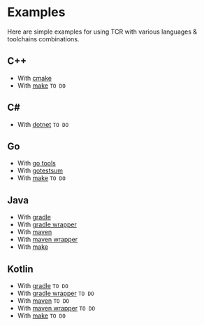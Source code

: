 # Examples

Here are simple examples for using TCR with various languages & toolchains combinations.

## C++

- With [cmake](cpp-cmake/README.md)
- With [make]() `TO DO`

## C#

- With [dotnet]() `TO DO`

## Go

- With [go tools](go-go-tools/README.md)
- With [gotestsum](go-gotestsum/README.md)
- With [make]() `TO DO`

## Java

- With [gradle](java-gradle/README.md)
- With [gradle wrapper](java-gradle-wrapper/README.md)
- With [maven](java-maven/README.md)
- With [maven wrapper](java-maven-wrapper/README.md)
- With [make](java-make/README.md)

## Kotlin

- With [gradle]() `TO DO`
- With [gradle wrapper]() `TO DO`
- With [maven]() `TO DO`
- With [maven wrapper]() `TO DO`
- With [make]() `TO DO`
